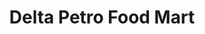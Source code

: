 ---
title: "Delta Petro Food Mart"
url: /delta-junction/delta-petro-food-mart/
shop: convenience
---